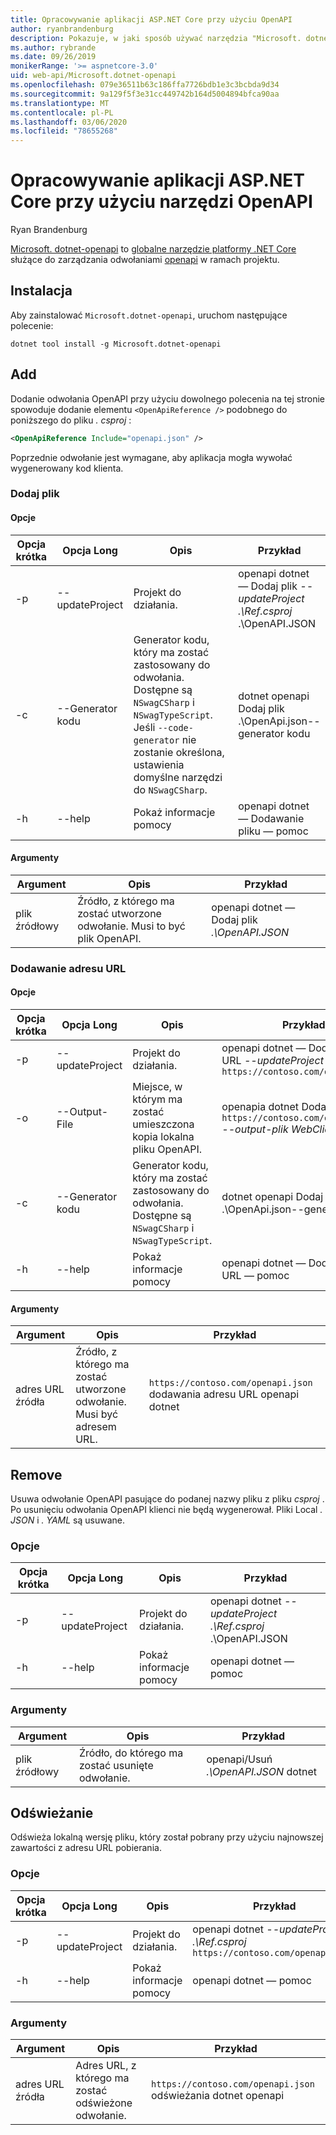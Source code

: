 ```yaml
---
title: Opracowywanie aplikacji ASP.NET Core przy użyciu OpenAPI
author: ryanbrandenburg
description: Pokazuje, w jaki sposób używać narzędzia "Microsoft. dotnet-openapi" w celu dodawania odwołań do plików OpenAPI.
ms.author: rybrande
ms.date: 09/26/2019
monikerRange: '>= aspnetcore-3.0'
uid: web-api/Microsoft.dotnet-openapi
ms.openlocfilehash: 079e36511b63c186ffa7726bdb1e3c3bcbda9d34
ms.sourcegitcommit: 9a129f5f3e31cc449742b164d5004894bfca90aa
ms.translationtype: MT
ms.contentlocale: pl-PL
ms.lasthandoff: 03/06/2020
ms.locfileid: "78655268"
---
```

# <a name="develop-aspnet-core-apps-using-openapi-tools"></a>Opracowywanie aplikacji ASP.NET Core przy użyciu narzędzi OpenAPI

Ryan Brandenburg

[Microsoft. dotnet-openapi](https://www.nuget.org/packages/Microsoft.dotnet-openapi) to [globalne narzędzie platformy .NET Core](/dotnet/core/tools/global-tools) służące do zarządzania odwołaniami [openapi](https://github.com/OAI/OpenAPI-Specification) w ramach projektu.

## <a name="installation"></a>Instalacja

Aby zainstalować `Microsoft.dotnet-openapi`, uruchom następujące polecenie:

```dotnetcli
dotnet tool install -g Microsoft.dotnet-openapi
```

## <a name="add"></a>Add

Dodanie odwołania OpenAPI przy użyciu dowolnego polecenia na tej stronie spowoduje dodanie elementu `<OpenApiReference />` podobnego do poniższego do pliku *. csproj* :

```xml
<OpenApiReference Include="openapi.json" />
```

Poprzednie odwołanie jest wymagane, aby aplikacja mogła wywołać wygenerowany kod klienta.

<!-- TODO: Restore after https://github.com/dotnet/AspNetCore/issues/12738
### Add Project

#### Options

| Short option | Long option | Description | Example |
|-------|------|-------|---------|
| -p|--project | The project to operate on. |dotnet openapi add project *--project .\Ref.csproj* ../Ref/ProjRef.csproj |

#### Arguments

|  Argument  | Description | Example |
|-------------|-------------|---------|
| source-file | The source to create a reference from. Must be a project file. |dotnet openapi add project *../Ref/ProjRef.csproj* | -->

### <a name="add-file"></a>Dodaj plik

#### <a name="options"></a>Opcje

| Opcja krótka| Opcja Long| Opis | Przykład |
|-------|------|-------|---------|
| -p|--updateProject | Projekt do działania. |openapi dotnet — Dodaj plik *--updateProject .\Ref.csproj* .\OpenAPI.JSON |
| -c|--Generator kodu| Generator kodu, który ma zostać zastosowany do odwołania. Dostępne są `NSwagCSharp` i `NSwagTypeScript`. Jeśli `--code-generator` nie zostanie określona, ustawienia domyślne narzędzi do `NSwagCSharp`.|dotnet openapi Dodaj plik .\OpenApi.json--generator kodu
| -h|--help|Pokaż informacje pomocy|openapi dotnet — Dodawanie pliku — pomoc|

#### <a name="arguments"></a>Argumenty

|  Argument  | Opis | Przykład |
|-------------|-------------|---------|
| plik źródłowy | Źródło, z którego ma zostać utworzone odwołanie. Musi to być plik OpenAPI. |openapi dotnet — Dodaj plik *.\OpenAPI.JSON* |

### <a name="add-url"></a>Dodawanie adresu URL

#### <a name="options"></a>Opcje

| Opcja krótka| Opcja Long| Opis | Przykład |
|-------|------|-------------|---------|
| -p|--updateProject | Projekt do działania. |openapi dotnet — Dodaj adres URL *--updateProject .\Ref.csproj* `https://contoso.com/openapi.json` |
| -o|--Output-File | Miejsce, w którym ma zostać umieszczona kopia lokalna pliku OpenAPI. |openapia dotnet Dodaj adres URL `https://contoso.com/openapi.json` *--output-plik WebClient. JSON* |
| -c|--Generator kodu| Generator kodu, który ma zostać zastosowany do odwołania. Dostępne są `NSwagCSharp` i `NSwagTypeScript`. |dotnet openapi Dodaj plik .\OpenApi.json--generator kodu
| -h|--help|Pokaż informacje pomocy|openapi dotnet — Dodaj adres URL — pomoc|

#### <a name="arguments"></a>Argumenty

|  Argument  | Opis | Przykład |
|-------------|-------------|---------|
| adres URL źródła | Źródło, z którego ma zostać utworzone odwołanie. Musi być adresem URL. |`https://contoso.com/openapi.json` dodawania adresu URL openapi dotnet |

## <a name="remove"></a>Remove

Usuwa odwołanie OpenAPI pasujące do podanej nazwy pliku z pliku *csproj* . Po usunięciu odwołania OpenAPI klienci nie będą wygenerował. Pliki Local *. JSON* i *. YAML* są usuwane.

### <a name="options"></a>Opcje

| Opcja krótka| Opcja Long| Opis| Przykład |
|-------|------|------------|---------|
| -p|--updateProject | Projekt do działania. |openapi dotnet *--updateProject .\Ref.csproj* .\OpenAPI.JSON |
| -h|--help|Pokaż informacje pomocy|openapi dotnet — pomoc|

### <a name="arguments"></a>Argumenty

|  Argument  | Opis| Przykład |
| ------------|------------|---------|
| plik źródłowy | Źródło, do którego ma zostać usunięte odwołanie. |openapi/Usuń *.\OpenAPI.JSON* dotnet |

## <a name="refresh"></a>Odświeżanie

Odświeża lokalną wersję pliku, który został pobrany przy użyciu najnowszej zawartości z adresu URL pobierania.

### <a name="options"></a>Opcje

| Opcja krótka| Opcja Long| Opis | Przykład |
|-------|------|-------------|---------|
| -p|--updateProject | Projekt do działania. | openapi dotnet *--updateProject .\Ref.csproj* `https://contoso.com/openapi.json` |
| -h|--help|Pokaż informacje pomocy|openapi dotnet — pomoc|

### <a name="arguments"></a>Argumenty

|  Argument  | Opis | Przykład |
| ------------|-------------|---------|
| adres URL źródła | Adres URL, z którego ma zostać odświeżone odwołanie. | `https://contoso.com/openapi.json` odświeżania dotnet openapi |
